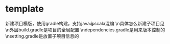# template
新建项目模版，使用gradle构建，支持java与scala混编
\n具体怎么新建子项目见
\n外层build.gradle是项目的全局配置
\ndependencies.gradle是用来版本控制的
\nsetting.gradle是放置子项目信息的
